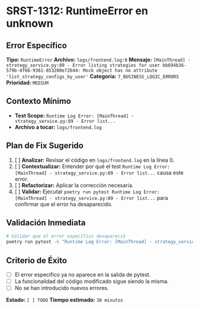# SRST-1312: RuntimeError en unknown

## Error Específico
**Tipo:** `RuntimeError`
**Archivo:** `logs/frontend.log:0`
**Mensaje:** `[MainThread] - strategy_service.py:89 - Error listing strategies for user bb694b36-579b-4f66-9361-853200e72644: Mock object has no attribute 'list_strategy_configs_by_user'`
**Categoría:** `7_BUSINESS_LOGIC_ERRORS`
**Prioridad:** `MEDIUM`

## Contexto Mínimo
- **Test Scope:** `Runtime Log Error: [MainThread] - strategy_service.py:89 - Error list...`
- **Archivo a tocar:** `logs/frontend.log`

## Plan de Fix Sugerido
1. [ ] **Analizar:** Revisar el código en `logs/frontend.log` en la línea 0.
2. [ ] **Contextualizar:** Entender por qué el test `Runtime Log Error: [MainThread] - strategy_service.py:89 - Error list...` causa este error.
3. [ ] **Refactorizar:** Aplicar la corrección necesaria.
4. [ ] **Validar:** Ejecutar `poetry run pytest Runtime Log Error: [MainThread] - strategy_service.py:89 - Error list...` para confirmar que el error ha desaparecido.

## Validación Inmediata
```bash
# Validar que el error específico desapareció
poetry run pytest -k "Runtime Log Error: [MainThread] - strategy_service.py:89 - Error list..." -v
```

## Criterio de Éxito
- [ ] El error específico ya no aparece en la salida de pytest.
- [ ] La funcionalidad del código modificado sigue siendo la misma.
- [ ] No se han introducido nuevos errores.

**Estado:** `[ ] TODO`
**Tiempo estimado:** `30 minutos`
